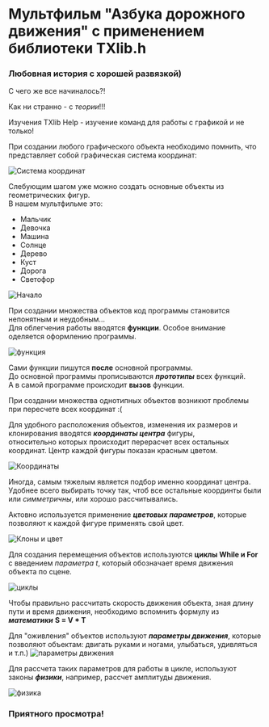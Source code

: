 # Мультфильм "Азбука дорожного движения" с применением библиотеки TXlib.h
 ### Любовная история c хорошей развязкой) 

С чего же все начиналось?!

Как ни странно - с *теории*!!!  

Изучения TXlib Help - изучение команд для работы с графикой и не только! 

При создании любого графического объекта необходимо помнить, что представляет собой графическая система координат:

![Система координат](https://user-images.githubusercontent.com/82168961/114588977-add43c80-9ca0-11eb-9235-08162ec5be0f.png)

Слебующим шагом уже можно создать основные объекты из геометрических фигур.  
В нашем мультфильме это:
* Мальчик
* Девочка
* Машина
* Солнце
* Дерево
* Куст
* Дорога
* Светофор

![Начало](https://user-images.githubusercontent.com/82168961/114427872-f58d9200-9bd4-11eb-9a7c-78a9481839b4.JPG)

При создании множества объектов код программы становится непонятным и неудобным...  
Для облегчения работы вводятся **функции**. Особое внимание оделяется оформлению программы.  

![функция](https://user-images.githubusercontent.com/82168961/114584978-9dba5e00-9c9c-11eb-8cae-6335bc0cec45.JPG)

Сами функции пишутся **после** основной программы.  
До основной программы прописываются **_прототипы_** всех функций.  
А в самой программе происходит **вызов** функции.

При создании множества однотипных объектов возникют проблемы при пересчете всех координат :(

Для удобного расположения объектов, изменения их размеров и клонирования вводятся **_координаты центра_** фигуры,  
относительно которых происходит перерасчет всех остальных координат.
Центр каждой фигуры показан красным цветом.

![Координаты](https://user-images.githubusercontent.com/82168961/114586465-238ad900-9c9e-11eb-8255-63b780783983.jpg)

Иногда, самым тяжелым является подбор именно координат центра.  
Удобнее всего выбирать точку так, чтоб все остальные координты были или *симметричны*, или хорошо рассчитывались.

Актовно используется применение **_цветовых параметров_**, которые позволяют к каждой фигуре применять свой цвет.

![Клоны и цвет](https://user-images.githubusercontent.com/82168961/114589751-65694e80-9ca1-11eb-8133-5c1957691ac8.JPG)

Для создания перемещения объектов  используются **циклы While и For** c введением *параметра t*, который обозначает время движения объекта по сцене.

![циклы](https://user-images.githubusercontent.com/82168961/114591371-3e138100-9ca3-11eb-9c1c-f95620c4a199.JPG)

Чтобы правильно рассчитать скорость движения объекта, зная длину пути и время движения, необходимо вспомнить формулу из **_математики_** **S = V * T**

Для "оживления" объектов используют **_параметры движения_**, которые позволяют объектам: двигать руками и ногами, улыбаться, удивляться и т.п.)
![параметры движения](https://user-images.githubusercontent.com/82168961/114589060-be84b280-9ca0-11eb-8314-62dab26c2801.JPG)

Для рассчета таких параметров для работы в цикле, используют законы **_физики_**, например, рассчет амплитуды движения.

![физика](https://user-images.githubusercontent.com/82168961/114589083-c5132a00-9ca0-11eb-8c67-1c32f40a29cb.JPG)

### Приятного просмотра!


